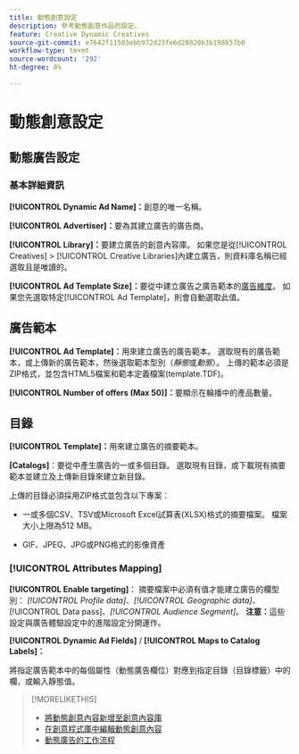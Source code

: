 ```yaml
---
title: 動態創意設定
description: 參考動態創意作品的設定。
feature: Creative Dynamic Creatives
source-git-commit: e7642f11503ebb972d23fe6d28020b3b198657b0
workflow-type: tm+mt
source-wordcount: '292'
ht-degree: 0%

---
```


# 動態創意設定

<!-- add a description -->

<!-- This looks the same for me for either HTML5 type as of 9/24:

## Dynamic ad settings for static HTML5 ads {#dynamic-ad-settings-static-html5}

### Basic Details

**[!UICONTROL Advertiser]:** The advertiser for which to create the ads.

**[!UICONTROL Library]:** The creative library in which to create the ads.

**[!UICONTROL Dynamic Ad Name]:** A unique name for the creative.

**[!UICONTROL Ad Template Size]:** The ad dimensions for the ad template from which to create the ad. If you first select a specific [!UICONTROL Ad Template], then this value is automatically selected.

**[!UICONTROL Ad Template Type]:** The type of ad template from which to create the ad: *[!UICONTROL Static HTML5]* or *[!UICONTROL Dynamic HTML5]*.  If you first select a specific [!UICONTROL Ad Template], then this value is automatically selected.

**[!UICONTROL Ad Template]:** The ad template from which to create the ad.

**[!UICONTROL clickURL]:** A valid landing page URL to which users are redirected when they click the ad.

### [!UICONTROL Attributes Details]

-->

## 動態廣告設定<!-- for dynamic HTML5 ads {#dynamic-ad-settings-dynamic-html5}-->

<!-- add a description -->

### 基本詳細資訊

**[!UICONTROL Dynamic Ad Name]：**&#x200B;創意的唯一名稱。

**[!UICONTROL Advertiser]：**&#x200B;要為其建立廣告的廣告商。

**[!UICONTROL Library]：**&#x200B;要建立廣告的創意內容庫。 如果您是從[!UICONTROL Creatives] > [!UICONTROL Creative Libraries]內建立廣告，則資料庫名稱已經選取且是唯讀的。

**[!UICONTROL Ad Template Size]：**&#x200B;要從中建立廣告之廣告範本的[廣告維度](/help/creative/creative-libraries/creative-sizes.md)。 如果您先選取特定[!UICONTROL Ad Template]，則會自動選取此值。

## 廣告範本

**[!UICONTROL Ad Template]：**&#x200B;用來建立廣告的廣告範本。 選取現有的廣告範本，或上傳新的廣告範本，然後選取範本型別（*靜態*&#x200B;或&#x200B;*動態*）。 上傳的範本必須是ZIP格式，並包含HTML5檔案和範本定義檔案(template.TDF)。<!-- Need to add more specs for that -->

**[!UICONTROL Number of offers (Max 50)]：**&#x200B;要顯示在輪播中的產品數量。

## 目錄

**[!UICONTROL Template]：**&#x200B;用來建立廣告的摘要範本。

**\[Catalogs\]**：要從中產生廣告的一或多個目錄。 選取現有目錄，或下載現有摘要範本並建立及上傳新目錄來建立新目錄。

上傳的目錄必須採用ZIP格式並包含以下專案：

* 一或多個CSV、TSV或Microsoft Excel試算表(XLSX)格式的摘要檔案。 檔案大小上限為512 MB。<!-- Need to add more specs for the feed files -->

* GIF、JPEG、JPG或PNG格式的影像資產

### [!UICONTROL Attributes Mapping]

**[!UICONTROL Enable targeting]**： <!-- "targeting options/filters," but I don't think this means user targeting since that is set in the experience/ad on DSP -->摘要檔案中必須有值才能建立廣告的欄型別： *[!UICONTROL Profile data]*、*[!UICONTROL Geographic data]、*[!UICONTROL Data pass]、*[!UICONTROL Audience Segment]*。  **注意：**&#x200B;這些設定與廣告體驗設定中的進階設定分開運作。<!-- Clarify what qualifies for each, and explain more -->

**[!UICONTROL Dynamic Ad Fields]** / **[!UICONTROL Maps to Catalog Labels]：**

將指定廣告範本中的每個屬性（動態廣告欄位）對應到指定目錄（目錄標籤）中的欄，或輸入靜態值。

>[!MORELIKETHIS]
>
>* [將動態創意內容新增至創意內容庫](creative-add-dynamic.md)
>* [在創意程式庫中編輯動態創意內容](creative-edit-dynamic.md)
>* [動態廣告的工作流程](/help/creative/introduction/workflow-dynamic-ads.md)
